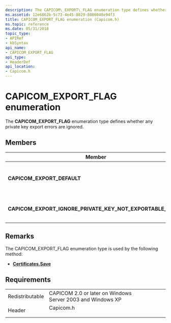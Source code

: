 ```yaml
---
description: The CAPICOM\_EXPORT\_FLAG enumeration type defines whether any private key export errors are ignored.
ms.assetid: 12e6862b-5c73-4e45-8829-8086048e94f3
title: CAPICOM_EXPORT_FLAG enumeration (Capicom.h)
ms.topic: reference
ms.date: 05/31/2018
topic_type: 
- APIRef
- kbSyntax
api_name: 
- CAPICOM_EXPORT_FLAG
api_type: 
- HeaderDef
api_location: 
- Capicom.h
---
```


# CAPICOM\_EXPORT\_FLAG enumeration

The **CAPICOM\_EXPORT\_FLAG** enumeration type defines whether any private key export errors are ignored.

## Members



| Member                                                            | Description                                               | Value |
|-------------------------------------------------------------------|-----------------------------------------------------------|-------|
| **CAPICOM\_EXPORT\_DEFAULT**                                      | Any private key export errors are not ignored.<br/> | 0     |
| **CAPICOM\_EXPORT\_IGNORE\_PRIVATE\_KEY\_NOT\_EXPORTABLE\_ERROR** | Any private key export errors are ignored.<br/>     | 1     |



## Remarks

The CAPICOM\_EXPORT\_FLAG enumeration type is used by the following method:

-   [**Certificates.Save**](certificates-save.md)

## Requirements



|                            |                                                                                      |
|----------------------------|--------------------------------------------------------------------------------------|
| Redistributable<br/> | CAPICOM 2.0 or later on Windows Server 2003 and Windows XP<br/>                |
| Header<br/>          | <dl> <dt>Capicom.h</dt> </dl> |



 

 




